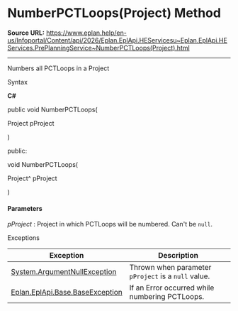 # NumberPCTLoops(Project) Method

**Source URL:** https://www.eplan.help/en-us/Infoportal/Content/api/2026/Eplan.EplApi.HEServicesu~Eplan.EplApi.HEServices.PrePlanningService~NumberPCTLoops(Project).html

---

Numbers all PCTLoops in a Project

Syntax

**C#**



public void NumberPCTLoops( 

   Project pProject

)

public:

void NumberPCTLoops( 

   Project^ pProject

)


#### Parameters

*pProject*
:   Project in which PCTLoops will be numbered. Can't be `null`.

Exceptions

| Exception | Description |
| --- | --- |
| [System.ArgumentNullException](#) | Thrown when parameter `pProject` is a `null` value. |
| [Eplan.EplApi.Base.BaseException](Eplan.EplApi.Baseu~Eplan.EplApi.Base.BaseException.html) | If an Error occurred while numbering PCTLoops. |

